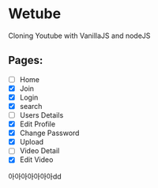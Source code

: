 # Wetube

Cloning Youtube with VanillaJS and nodeJS

## Pages:

- [ ] Home
- [x] Join
- [x] Login
- [x] search
- [ ] Users Details
- [x] Edit Profile
- [x] Change Password
- [x] Upload
- [ ] Video Detail
- [x] Edit Video

아아아아아아아dd
